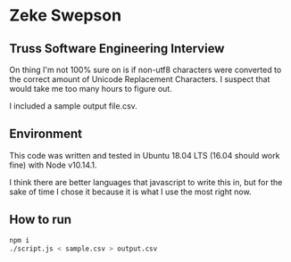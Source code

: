 # Zeke Swepson

## Truss Software Engineering Interview
On thing I'm not 100% sure on is if non-utf8 characters were converted to the 
correct amount of Unicode Replacement Characters. I suspect that would take me
too many hours to figure out.

I included a sample output file.csv.

## Environment
This code was written and tested in Ubuntu 18.04 LTS (16.04 should work fine)
with Node v10.14.1.

I think there are better languages that javascript to write this in, but for the
sake of time I chose it because it is what I use the most right now.

## How to run

```sh
npm i
./script.js < sample.csv > output.csv
```